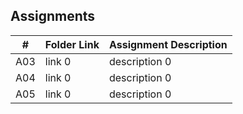 ##  Assignments

|   #   | Folder Link | Assignment Description |
| :---: | ----------- | ---------------------- |
|  A03  | link 0      | description 0          |
|  A04  | link 0      | description 0          |
|  A05  | link 0      | description 0          |
